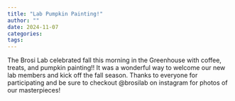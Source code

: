 ```yaml
---
title: "Lab Pumpkin Painting!"
author: ""
date: 2024-11-07
categories:
tags: 
---
```

The  Brosi Lab celebrated fall this morning in the Greenhouse with coffee, treats, and pumpkin painting!! It was a wonderful way to welcome our new lab members and kick off the fall season. Thanks to everyone for participating and be sure to checkout @brosilab on instagram for photos of our masterpieces!